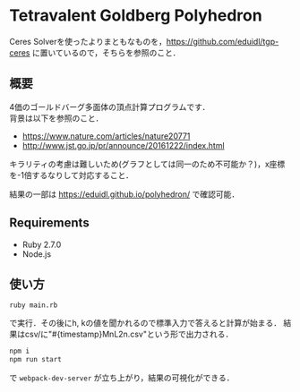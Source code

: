 # Tetravalent Goldberg Polyhedron

Ceres Solverを使ったよりまともなものを，https://github.com/eduidl/tgp-ceres に置いているので，そちらを参照のこと．

## 概要

4価のゴールドバーグ多面体の頂点計算プログラムです．  
背景は以下を参照のこと．
- https://www.nature.com/articles/nature20771
- http://www.jst.go.jp/pr/announce/20161222/index.html

キラリティの考慮は難しいため(グラフとしては同一のため不可能か？)，x座標を-1倍するなりして対応すること．

結果の一部は https://eduidl.github.io/polyhedron/ で確認可能．

## Requirements

- Ruby 2.7.0
- Node.js

## 使い方
```
ruby main.rb
```
で実行．その後にh, kの値を聞かれるので標準入力で答えると計算が始まる．
結果はcsv/に"#{timestamp}MnL2n.csv"という形で出力される．

```sh
npm i
npm run start
```

で `webpack-dev-server` が立ち上がり，結果の可視化ができる．
